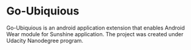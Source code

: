 # Go-Ubiquious

Go-Ubiquious is an android application extension that enables Android Wear module for Sunshine application.
The project was created under Udacity Nanodegree program.
